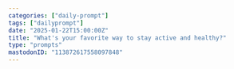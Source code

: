 ```yaml
---
categories: ["daily-prompt"]
tags: ["dailyprompt"]
date: "2025-01-22T15:00:00Z"
title: "What's your favorite way to stay active and healthy?"
type: "prompts"
mastodonID: "113872617558097848"
---
```

